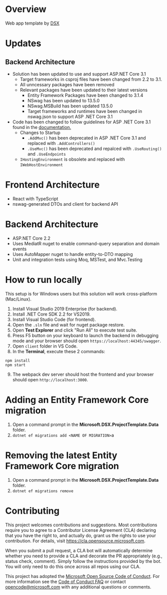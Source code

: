 # Overview
Web app template by [DSX](https://deviceswiki.com/wiki/DSX)

# Updates
## Backend Architecture
- Solution has been updated to use and support ASP.NET Core 3.1 
  - Target frameworks in csproj files have been changed from 2.2 to 3.1.
  - All unncessary packages have been removed
  - Relevant packages have been updated to their latest versions
    - Entity Framework Packages have been changed to 3.1.4
    - NSwag has been updated to 13.5.0
    - NSwag.MSBuild has been updated 13.5.0
    - Target frameworks and runtimes have been changed in nswag.json to support ASP .NET Core 3.1
- Code has been changed to follow guidelines for ASP .NET Core 3.1 found in the [documentation.](https://docs.microsoft.com/en-us/aspnet/core/migration/22-to-30?view=aspnetcore-3.1&tabs=visual-studio)
  - Changes to Startup
    - ``` .AddMvc() ``` has been deprecated in ASP .NET Core 3.1 and replaced with ``` .AddControllers() ```
    - ``` .UseMvc() ``` has been deprecated and repalced with ``` .UseRouting() ``` and ``` .UseEndpoints ``` 
  - ``` IHostingEnvironment ``` is obsolete and replaced with ``` IWebHostEnvironment  ```

# Frontend Architecture
- React with TypeScript
- nswag-generated DTOs and client for backend API

# Backend Architecture
- ASP.NET Core 2.2
- Uses MediatR nuget to enable command-query separation and domain events
- Uses AutoMapper nuget to handle entity-to-DTO mapping
- Unit and integration tests using Moq, MSTest, and Mvc.Testing

# How to run locally
This setup is for Windows users but this solution will work cross-platform (Mac/Linux).
1. Install Visual Studio 2019 Enterprise (for backend).
2. Install .NET Core SDK 2.2 for VS2019.
3. Install Visual Studio Code (for frontend).
4. Open the `.sln` file and wait for nuget package restore.
5. Open **Test Explorer** and click "Run All" to execute test suite.
6. Press F5 button on your keyboard to launch the backend in debugging mode and your browser should open `https://localhost:44345/swagger`.
7. Open `client` folder in VS Code.
8. In the **Terminal**, execute these 2 commands:
```
npm install
npm start
```
9. The webpack dev server should host the frontend and your browser should open `http://localhost:3000`.

# Adding an Entity Framework Core migration
1. Open a command prompt in the **Microsoft.DSX.ProjectTemplate.Data** folder.
2. `dotnet ef migrations add <NAME OF MIGRATION>`a

# Removing the latest Entity Framework Core migration
1. Open a command prompt in the **Microsoft.DSX.ProjectTemplate.Data** folder.
2. `dotnet ef migrations remove`

# Contributing

This project welcomes contributions and suggestions.  Most contributions require you to agree to a
Contributor License Agreement (CLA) declaring that you have the right to, and actually do, grant us
the rights to use your contribution. For details, visit https://cla.opensource.microsoft.com.

When you submit a pull request, a CLA bot will automatically determine whether you need to provide
a CLA and decorate the PR appropriately (e.g., status check, comment). Simply follow the instructions
provided by the bot. You will only need to do this once across all repos using our CLA.

This project has adopted the [Microsoft Open Source Code of Conduct](https://opensource.microsoft.com/codeofconduct/).
For more information see the [Code of Conduct FAQ](https://opensource.microsoft.com/codeofconduct/faq/) or
contact [opencode@microsoft.com](mailto:opencode@microsoft.com) with any additional questions or comments.
